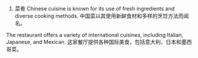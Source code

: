 1. 菜肴
Chinese cuisine is known for its use of fresh ingredients and diverse cooking methods.
中国菜以其使用新鲜食材和多样的烹饪方法而闻名。

The restaurant offers a variety of international cuisines, including Italian, Japanese, and Mexican.
这家餐厅提供各种国际美食，包括意大利、日本和墨西哥菜。